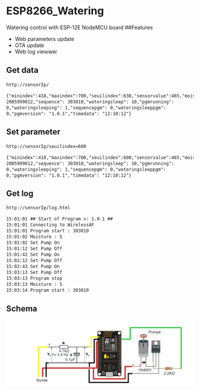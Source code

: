 # ESP8266_Watering
Watering control with ESP-12E NodeMCU board
##Features
- Web parameters update
- OTA update
- Web log  viewwer
## Get data
```
http://sensorIp/
```

```
{"minindex":418,"maxindex":700,"seuilindex":630,"sensorvalue":465,"moisture":83,"pumpon":0,"epoch": 2085999012,"sequence": 303010,"wateringsleep": 10,"pgmrunning": 0,"wateringsleeping": 1,"sequencepgm": 0,"wateringsleeppgm": 0,"pgmversion": "1.0.1","timedata": "12:10:12"}
```
## Set parameter
```
http://sensorIp/seuilindex=600
```

```
{"minindex":418,"maxindex":700,"seuilindex":600,"sensorvalue":465,"moisture":83,"pumpon":0,"epoch": 2085999012,"sequence": 303010,"wateringsleep": 10,"pgmrunning": 0,"wateringsleeping": 1,"sequencepgm": 0,"wateringsleeppgm": 0,"pgmversion": "1.0.1","timedata": "12:10:12"}
```
## Get log
```
http://sensorIp/log.html
```

```
15:01:01 ## Start of Program v: 1.0.1 ##
15:01:01 Connecting to WirelessAF
15:01:01 Program start : 303010
15:01:02 Moisture : 5
15:01:02 Set Pump On
15:01:12 Set Pump Off
15:01:42 Set Pump On
15:02:12 Set Pump Off
15:02:43 Set Pump On
15:03:13 Set Pump Off
15:03:13 Program stop
15:03:13 Moisture : 5
15:03:14 Program start : 303010
```
## Schema
![](https://github.com/afer92/ESP8266_Watering/blob/main/images/20210428_PasseBas.jpg?raw=true)